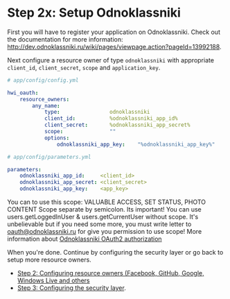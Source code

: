 Step 2x: Setup Odnoklassniki
========================
First you will have to register your application on Odnoklassniki. Check out the
documentation for more information: http://dev.odnoklassniki.ru/wiki/pages/viewpage.action?pageId=13992188.

Next configure a resource owner of type `odnoklassniki` with appropriate
`client_id`, `client_secret`, `scope` and `application_key`.

``` yaml
# app/config/config.yml

hwi_oauth:
    resource_owners:
        any_name:
            type:                odnoklassniki
            client_id:           %odnoklassniki_app_id%
            client_secret:       %odnoklassniki_app_secret%
            scope:               ""
            options:
                odnoklassniki_app_key:    "%odnoklassniki_app_key%"
```

``` yaml
# app/config/parameters.yml

parameters:
    odnoklassniki_app_id:     <client_id>
    odnoklassniki_app_secret: <client_secret>
    odnoklassniki_app_key:    <app_key>

```

You can to use this scope: VALUABLE ACCESS, SET STATUS, PHOTO CONTENT
Scope separate by semicolon.
Its important! You can use users.getLoggedInUser & users.getCurrentUser without scope. It's unbelievable but if you need
some more, you must write letter to oauth@odnoklassniki.ru for give you permission to use scope!
More information about [Odnoklassniki OAuth2 authorization](http://dev.odnoklassniki.ru/wiki/pages/viewpage.action?pageId=12878032)

When you're done. Continue by configuring the security layer or go back to
setup more resource owners.

- [Step 2: Configuring resource owners (Facebook, GitHub, Google, Windows Live and others](2-configuring_resource_owners.md)
- [Step 3: Configuring the security layer](3-configuring_the_security_layer.md).
